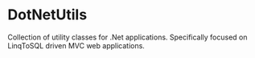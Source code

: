 DotNetUtils
===========

Collection of utility classes for .Net applications.  Specifically focused on LinqToSQL driven MVC web applications.